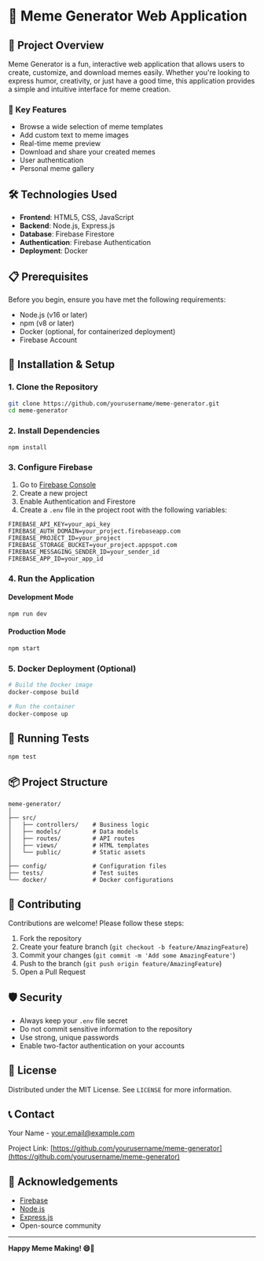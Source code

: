 # 🚀 Meme Generator Web Application

## 📝 Project Overview

Meme Generator is a fun, interactive web application that allows users to create, customize, and download memes easily. Whether you're looking to express humor, creativity, or just have a good time, this application provides a simple and intuitive interface for meme creation.

### 🌟 Key Features
- Browse a wide selection of meme templates
- Add custom text to meme images
- Real-time meme preview
- Download and share your created memes
- User authentication
- Personal meme gallery

## 🛠 Technologies Used

- **Frontend**: HTML5, CSS, JavaScript
- **Backend**: Node.js, Express.js
- **Database**: Firebase Firestore
- **Authentication**: Firebase Authentication
- **Deployment**: Docker

## 📋 Prerequisites

Before you begin, ensure you have met the following requirements:

- Node.js (v16 or later)
- npm (v8 or later)
- Docker (optional, for containerized deployment)
- Firebase Account

## 🔧 Installation & Setup

### 1. Clone the Repository
```bash
git clone https://github.com/yourusername/meme-generator.git
cd meme-generator
```

### 2. Install Dependencies
```bash
npm install
```

### 3. Configure Firebase
1. Go to [Firebase Console](https://console.firebase.google.com/)
2. Create a new project
3. Enable Authentication and Firestore
4. Create a `.env` file in the project root with the following variables:
```
FIREBASE_API_KEY=your_api_key
FIREBASE_AUTH_DOMAIN=your_project.firebaseapp.com
FIREBASE_PROJECT_ID=your_project
FIREBASE_STORAGE_BUCKET=your_project.appspot.com
FIREBASE_MESSAGING_SENDER_ID=your_sender_id
FIREBASE_APP_ID=your_app_id
```

### 4. Run the Application
#### Development Mode
```bash
npm run dev
```

#### Production Mode
```bash
npm start
```

### 5. Docker Deployment (Optional)
```bash
# Build the Docker image
docker-compose build

# Run the container
docker-compose up
```

## 🧪 Running Tests
```bash
npm test
```

## 📦 Project Structure
```
meme-generator/
│
├── src/
│   ├── controllers/    # Business logic
│   ├── models/         # Data models
│   ├── routes/         # API routes
│   ├── views/          # HTML templates
│   └── public/         # Static assets
│
├── config/             # Configuration files
├── tests/              # Test suites
└── docker/             # Docker configurations
```

## 🤝 Contributing
Contributions are welcome! Please follow these steps:

1. Fork the repository
2. Create your feature branch (`git checkout -b feature/AmazingFeature`)
3. Commit your changes (`git commit -m 'Add some AmazingFeature'`)
4. Push to the branch (`git push origin feature/AmazingFeature`)
5. Open a Pull Request

## 🛡 Security
- Always keep your `.env` file secret
- Do not commit sensitive information to the repository
- Use strong, unique passwords
- Enable two-factor authentication on your accounts

## 📜 License
Distributed under the MIT License. See `LICENSE` for more information.

## 📞 Contact
Your Name - your.email@example.com

Project Link: [https://github.com/yourusername/meme-generator](https://github.com/yourusername/meme-generator)

## 🙏 Acknowledgements
- [Firebase](https://firebase.google.com/)
- [Node.js](https://nodejs.org/)
- [Express.js](https://expressjs.com/)
- Open-source community

---

**Happy Meme Making! 😄🚀**
